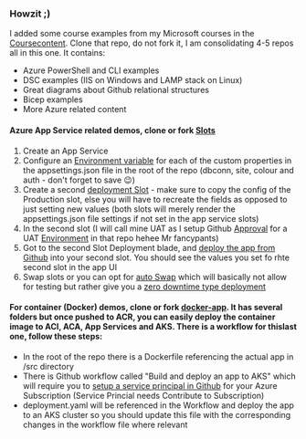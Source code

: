 ### Howzit ;)

I added some course examples from my Microsoft courses in the [Coursecontent](https://github.com/sayedimac/coursecontent). Clone that repo, do not fork it, I am consolidating 4-5 repos all in this one. It contains:
 - Azure PowerShell and CLI examples
 - DSC examples (IIS on Windows and LAMP stack  on Linux)
 - Great diagrams about Github relational structures
 - Bicep examples
 - More Azure related content


#### Azure App Service related demos, clone or fork [Slots](https://github.com/sayedimac/slots)
 1. Create an App Service
 2. Configure an [Environment variable](https://learn.microsoft.com/en-us/azure/app-service/configure-common?tabs=portal#configure-app-settings) for each of the custom properties in the appsettings.json file in the root of the repo (dbconn, site, colour and auth - don't forget to save 😉)
 3. Create a second [deployment Slot](https://learn.microsoft.com/en-us/azure/app-service/deploy-staging-slots?tabs=portal) - make sure to copy the config of the Production slot, else you will have to recreate the fields as opposed to just setting new values (both slots will merely render the appsettings.json file settings if not set in the app service slots)
 4. In the second slot (I will call mine UAT as I setup Github [Approval](https://docs.github.com/en/actions/deployment/targeting-different-environments/using-environments-for-deployment#required-reviewers) for a UAT [Environment](https://docs.github.com/en/actions/deployment/targeting-different-environments/using-environments-for-deployment) in that repo hehee Mr fancypants)
 5.  Got to the second Slot Deployment blade, and [deploy the app from Github](https://learn.microsoft.com/en-us/azure/app-service/app-service-sql-asp-github-actions) into your second slot. You should see the values you set fo rhte second slot in the app UI
 6.  Swap slots or you can opt for [auto Swap](https://learn.microsoft.com/en-us/azure/app-service/deploy-staging-slots?tabs=portal#Auto-Swap) which will basically not allow for testing but rather give you a [zero downtime type deployment](https://learn.microsoft.com/en-us/azure/app-service/deploy-continuous-deployment?tabs=github%2Cgithubactions)

#### For container (Docker) demos, clone or fork [docker-app](https://github.com/sayedimac/docker-app). It has several folders but once pushed to ACR, you can easily deploy the container image to ACI, ACA, App Services and AKS. There is a workflow for thislast one, follow these steps:
- In the root of the repo there is a Dockerfile referencing the actual app in /src directory
- There is Github workflow called "Build and deploy an app to AKS" which will require you to [setup a service principal in Github](https://github.com/Azure/arm-deploy) for your Azure Subscription (Service Princial needs Contribute to Subscription)
- deployment.yaml will be referenced in the  Workflow and deploy the app to an AKS cluster so you should update this file with the corresponding changes in the workflow file where relevant

